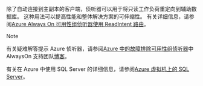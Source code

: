 除了自动连接到主副本的客户端，侦听器可以用于将只读工作负荷重定向到辅助数据库。 这种用法可以提高性能和整体解决方案的可伸缩性。 有关详细信息，请参阅[Azure Always On 可用性组侦听器使用 ReadIntent 路由](http://go.microsoft.com/fwlink/?LinkId=522515)。

> [!NOTE]
> 有关疑难解答提示 Azure 侦听器，请参阅[Azure 中的故障排除可用性组侦听器](https://blogs.msdn.microsoft.com/alwaysonpro/2017/02/22/troubleshooting-internal-load-balancer-listener-connectivity-in-azure)中 AlwaysOn 支持团队[博客](http://blogs.msdn.com/b/alwaysonpro/)。
> 
> 

有关在 Azure 中使用 SQL Server 的详细信息，请参阅[Azure 虚拟机上的 SQL Server](../articles/virtual-machines/windows/sql/virtual-machines-windows-sql-server-iaas-overview.md)。

